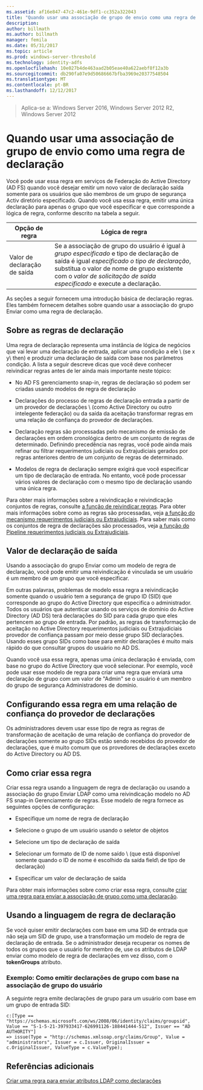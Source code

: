 ```yaml
---
ms.assetid: af16e847-47c2-461e-9df1-cc352a322043
title: "Quando usar uma associação de grupo de envio como uma regra de declaração"
description: 
author: billmath
ms.author: billmath
manager: femila
ms.date: 05/31/2017
ms.topic: article
ms.prod: windows-server-threshold
ms.technology: identity-adfs
ms.openlocfilehash: 10e027b4de463aad2b05eae40a622aebf8f12a3b
ms.sourcegitcommit: db290fa07e9d50686667bfba3969e20377548504
ms.translationtype: MT
ms.contentlocale: pt-BR
ms.lasthandoff: 12/12/2017
---
```

>Aplica-se a: Windows Server 2016, Windows Server 2012 R2, Windows Server 2012

# <a name="when-to-use-a-send-group-membership-as-a-claim-rule"></a>Quando usar uma associação de grupo de envio como uma regra de declaração
Você pode usar essa regra em serviços de Federação do Active Directory \(AD FS\) quando você desejar emitir um novo valor de declaração saída somente para os usuários que são membros de um grupo de segurança Activ diretório especificado. Quando você usa essa regra, emitir uma única declaração para apenas o grupo que você especificar e que corresponde a lógica de regra, conforme descrito na tabela a seguir.  
  
|Opção de regra|Lógica de regra|  
|---------------|--------------|  
|Valor de declaração de saída|Se a associação de grupo do usuário é igual à *grupo especificado* e tipo de declaração de saída é igual *especificado o tipo de declaração*, substitua o valor de nome de grupo existente com o *valor de solicitação de saída especificado* e execute a declaração.|  
  
As seções a seguir fornecem uma introdução básica de declaração regras. Eles também fornecem detalhes sobre quando usar a associação do grupo Enviar como uma regra de declaração.  
  
## <a name="about-claim-rules"></a>Sobre as regras de declaração  
Uma regra de declaração representa uma instância de lógica de negócios que vai levar uma declaração de entrada, aplicar uma condição a ele \ (se x y\ then) e produzir uma declaração de saída com base nos parâmetros condição. A lista a seguir descreve dicas que você deve conhecer reivindicar regras antes de ler ainda mais importante neste tópico:  
  
-   No AD FS gerenciamento snap\-in, regras de declaração só podem ser criadas usando modelos de regra de declaração  
  
-   Declarações do processo de regras de declaração entrada a partir de um provedor de declarações \ (como Active Directory ou outro intelegente federação) ou da saída da aceitação transformar regras em uma relação de confiança do provedor de declarações.  
  
-   Declaração regras são processadas pelo mecanismo de emissão de declarações em ordem cronológica dentro de um conjunto de regras de determinado. Definindo precedência nas regras, você pode ainda mais refinar ou filtrar requerimentos judiciais ou Extrajudiciais gerados por regras anteriores dentro de um conjunto de regras de determinado.  
  
-   Modelos de regra de declaração sempre exigirá que você especificar um tipo de declaração de entrada. No entanto, você pode processar vários valores de declaração com o mesmo tipo de declaração usando uma única regra.  
  
Para obter mais informações sobre a reivindicação e reivindicação conjuntos de regras, consulte [a função de reivindicar regras](The-Role-of-Claim-Rules.md). Para obter mais informações sobre como as regras são processadas, veja [a função do mecanismo requerimentos judiciais ou Extrajudiciais](The-Role-of-the-Claims-Engine.md). Para saber mais como os conjuntos de regra de declarações são processados, veja [a função do Pipeline requerimentos judiciais ou Extrajudiciais](The-Role-of-the-Claims-Pipeline.md).  
  
## <a name="outgoing-claim-value"></a>Valor de declaração de saída  
Usando a associação do grupo Enviar como um modelo de regra de declaração, você pode emitir uma reivindicação é vinculada se um usuário é um membro de um grupo que você especificar.  
  
Em outras palavras, problemas de modelo essa regra a reivindicação somente quando o usuário tem a segurança de grupo ID \(SID\) que corresponde ao grupo do Active Directory que especifica o administrador. Todos os usuários que autenticar usando os serviços de domínio do Active Directory \(AD DS\) terá declarações do SID para cada grupo que eles pertencem ao grupo de entrada. Por padrão, as regras de transformação de aceitação no Active Directory requerimentos judiciais ou Extrajudiciais provedor de confiança passam por meio desse grupo SID declarações. Usando esses grupo SIDs como base para emitir declarações é muito mais rápido do que consultar grupos do usuário no AD DS.  
  
Quando você usa essa regra, apenas uma única declaração é enviada, com base no grupo do Active Directory que você selecionar. Por exemplo, você pode usar esse modelo de regra para criar uma regra que enviará uma declaração de grupo com um valor de "Admin" se o usuário é um membro do grupo de segurança Administradores de domínio.  
  
## <a name="configuring-this-rule-on-a-claims-provider-trust"></a>Configurando essa regra em uma relação de confiança do provedor de declarações  
Os administradores devem usar esse tipo de regra as regras de transformação de aceitação de uma relação de confiança do provedor de declarações somente ao grupo SIDs estão sendo recebidos do provedor de declarações, que é muito comum que os provedores de declarações exceto do Active Directory ou AD DS.  
  
## <a name="how-to-create-this-rule"></a>Como criar essa regra  
Criar essa regra usando a linguagem de regra de declaração ou usando a associação do grupo Enviar LDAP como uma reivindicação modelo no AD FS snap\-in Gerenciamento de regras. Esse modelo de regra fornece as seguintes opções de configuração:  
  
-   Especifique um nome de regra de declaração  
  
-   Selecione o grupo de um usuário usando o seletor de objetos  
  
-   Selecione um tipo de declaração de saída  
  
-   Selecionar um formato de ID de nome saído \ (que está disponível somente quando o ID de nome é escolhido da saída field\ de tipo de declaração)  
  
-   Especificar um valor de declaração de saída  
  
Para obter mais informações sobre como criar essa regra, consulte [criar uma regra para enviar a associação de grupo como uma declaração](https://technet.microsoft.com/en-us/library/ee913569.aspx).  
  
## <a name="using-the-claim-rule-language"></a>Usando a linguagem de regra de declaração  
Se você quiser emitir declarações com base em uma SID de entrada que não seja um SID de grupo, use a transformação um modelo de regra de declaração de entrada. Se o administrador deseja recuperar os nomes de todos os grupos que o usuário for membro de, use os atributos de LDAP enviar como modelo de regra de declarações em vez disso, com o **tokenGroups** atributo.  
  
### <a name="example-how-to-issue-group-claims-based-on-the-users-group-membership"></a>Exemplo: Como emitir declarações de grupo com base na associação de grupo do usuário  
A seguinte regra emite declarações de grupo para um usuário com base em um grupo de entrada SID:  
  
```  
c:[Type == "https://schemas.microsoft.com/ws/2008/06/identity/claims/groupsid", Value == "S-1-5-21-397933417-626991126-188441444-512", Issuer == "AD AUTHORITY"]  
=> issue(Type = "http://schemas.xmlsoap.org/claims/Group", Value = "administrators", Issuer = c.Issuer, OriginalIssuer = c.OriginalIssuer, ValueType = c.ValueType);  
```  
  
## <a name="additional-references"></a>Referências adicionais  
[Criar uma regra para enviar atributos LDAP como declarações](https://technet.microsoft.com/library/dd807115.aspx)  
  

